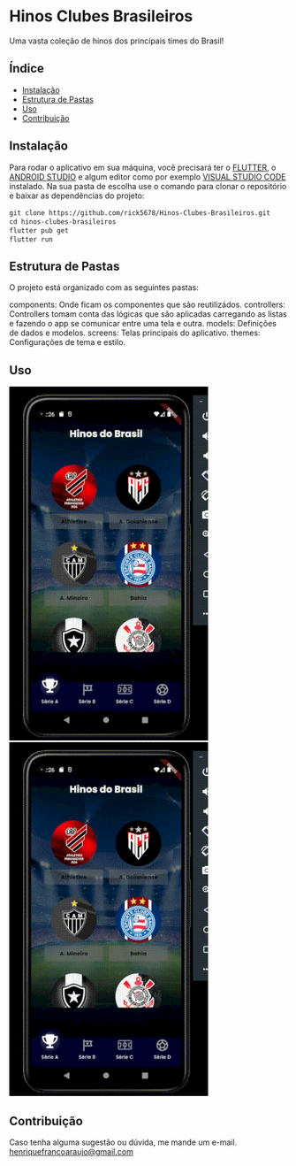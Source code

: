 # Hinos Clubes Brasileiros

Uma vasta coleção de hinos dos princípais times do Brasil!

## Índice

- [Instalação](#instalação)
- [Estrutura de Pastas](#estrutura-de-pastas)
- [Uso](#uso)
- [Contribuição](#contribuição)

## Instalação

Para rodar o aplicativo em sua máquina, você precisará ter o [FLUTTER](https://docs.flutter.dev/get-started/install?gclid=Cj0KCQiAr8eqBhD3ARIsAIe-buOCyorPJPqdTYdVsdQKOzuPqGzAprGPu3pwPxjTnLtOOHdLSoAsh1saAgUvEALw_wcB&gclsrc=aw.ds), o [ANDROID STUDIO](https://developer.android.com/studio?gclid=Cj0KCQiAr8eqBhD3ARIsAIe-buMqmR_CMoH5O7WV2e1b4c3vFVYSijnSrKssVmVXcEa6bNvX_FOnd-AaAl25EALw_wcB&gclsrc=aw.ds&hl=pt-br) e algum editor como por exemplo [VISUAL STUDIO CODE](https://code.visualstudio.com/download) instalado.
Na sua pasta de escolha use o comando para clonar o repositório e baixar as dependências do projeto:
```
git clone https://github.com/rick5678/Hinos-Clubes-Brasileiros.git
cd hinos-clubes-brasileiros
flutter pub get
flutter run
```

## Estrutura de Pastas
O projeto está organizado com as seguintes pastas:

components: Onde ficam os componentes que são reutilizádos.
controllers: Controllers tomam conta das lógicas que são aplicadas carregando as listas e fazendo o app se comunicar entre uma tela e outra.
models: Definições de dados e modelos.
screens: Telas principais do aplicativo.
themes: Configurações de tema e estilo.

## Uso
![Telas](/assets/gifs/readme01.gif)   ![Demonstração](/assets/gifs/readme02.gif)


## Contribuição
Caso tenha alguma sugestão ou dúvida, me mande um e-mail. 
henriquefrancoaraujo@gmail.com
